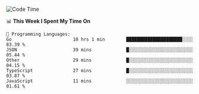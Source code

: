 <!--START_SECTION:waka-->
![Code Time](http://img.shields.io/badge/Code%20Time-517%20hrs%208%20mins-blue)

📊 **This Week I Spent My Time On** 

```text
💬 Programming Languages: 
Go                       10 hrs 1 min        █████████████████████░░░░   83.39 % 
JSON                     39 mins             █░░░░░░░░░░░░░░░░░░░░░░░░   05.44 % 
Other                    29 mins             █░░░░░░░░░░░░░░░░░░░░░░░░   04.15 % 
TypeScript               27 mins             █░░░░░░░░░░░░░░░░░░░░░░░░   03.87 % 
JavaScript               11 mins             ░░░░░░░░░░░░░░░░░░░░░░░░░   01.61 % 
```


<!--END_SECTION:waka-->